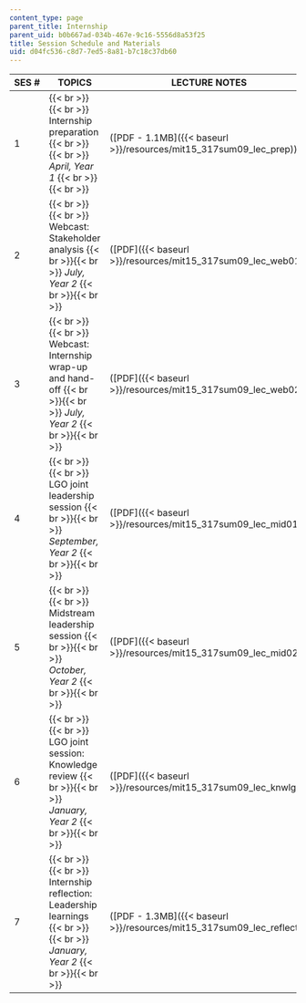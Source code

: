 ```yaml
---
content_type: page
parent_title: Internship
parent_uid: b0b667ad-034b-467e-9c16-5556d8a53f25
title: Session Schedule and Materials
uid: d04fc536-c8d7-7ed5-8a81-b7c18c37db60
---
```


| SES # | TOPICS | LECTURE NOTES |
| --- | --- | --- |
| 1 |  {{< br >}}{{< br >}} Internship preparation {{< br >}}{{< br >}} _April, Year 1_ {{< br >}}{{< br >}}  | ([PDF - 1.1MB]({{< baseurl >}}/resources/mit15_317sum09_lec_prep)) |
| 2 |  {{< br >}}{{< br >}} Webcast: Stakeholder analysis {{< br >}}{{< br >}} _July, Year 2_ {{< br >}}{{< br >}}  | ([PDF]({{< baseurl >}}/resources/mit15_317sum09_lec_web01)) |
| 3 |  {{< br >}}{{< br >}} Webcast: Internship wrap-up and hand-off {{< br >}}{{< br >}} _July, Year 2_ {{< br >}}{{< br >}}  | ([PDF]({{< baseurl >}}/resources/mit15_317sum09_lec_web02)) |
| 4 |  {{< br >}}{{< br >}} LGO joint leadership session {{< br >}}{{< br >}} _September, Year 2_ {{< br >}}{{< br >}}  | ([PDF]({{< baseurl >}}/resources/mit15_317sum09_lec_mid01)) |
| 5 |  {{< br >}}{{< br >}} Midstream leadership session {{< br >}}{{< br >}} _October, Year 2_ {{< br >}}{{< br >}}  | ([PDF]({{< baseurl >}}/resources/mit15_317sum09_lec_mid02)) |
| 6 |  {{< br >}}{{< br >}} LGO joint session: Knowledge review {{< br >}}{{< br >}} _January, Year 2_ {{< br >}}{{< br >}}  | ([PDF]({{< baseurl >}}/resources/mit15_317sum09_lec_knwlge)) |
| 7 |  {{< br >}}{{< br >}} Internship reflection: Leadership learnings {{< br >}}{{< br >}} _January, Year 2_ {{< br >}}{{< br >}}  | ([PDF - 1.3MB]({{< baseurl >}}/resources/mit15_317sum09_lec_reflect))